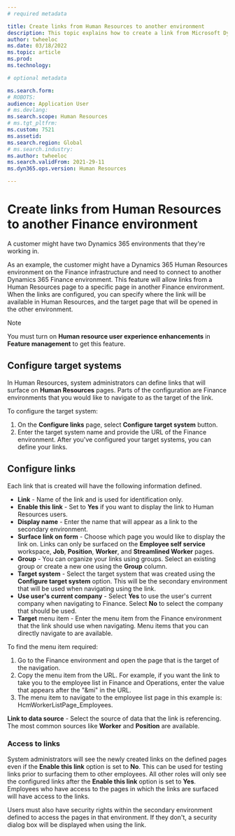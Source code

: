 ```yaml
---
# required metadata

title: Create links from Human Resources to another environment
description: This topic explains how to create a link from Microsoft Dynamics 365 Human Resources to another Dynamics 365 environment.
author: twheeloc
ms.date: 03/18/2022
ms.topic: article
ms.prod: 
ms.technology: 

# optional metadata

ms.search.form: 
# ROBOTS: 
audience: Application User
# ms.devlang: 
ms.search.scope: Human Resources
# ms.tgt_pltfrm: 
ms.custom: 7521
ms.assetid: 
ms.search.region: Global
# ms.search.industry: 
ms.author: twheeloc
ms.search.validFrom: 2021-29-11
ms.dyn365.ops.version: Human Resources

---
```



# Create links from Human Resources to another Finance environment

A customer might have two Dynamics 365 environments that they're working in. 

As an example, the customer might have a Dynamics 365 Human Resources environment on the Finance infrastructure and need to connect to another Dynamics 365 Finance environment. This feature will allow links from a Human Resources page to a specific page in another Finance environment. When the links are configured, you can specify where the link will be available in Human Resources, and the target page that will be opened in the other environment.

> [!Note] 
> You must turn on **Human resource user experience enhancements** in **Feature management** to get this feature.

## Configure target systems

In Human Resources, system administrators can define links that will surface on **Human Resources** pages. Parts of the configuration are Finance environments that you would like to navigate to as the target of the link. 

To configure the target system:
1. On the **Configure links** page, select **Configure target system** button.  
2. Enter the target system name and provide the URL of the Finance environment. After you've configured your target systems, you can define your links.

## Configure links

Each link that is created will have the following information defined.
 - **Link** - Name of the link and is used for identification only.
 - **Enable this link** - Set to **Yes** if you want to display the link to Human Resources users.
 - **Display name** - Enter the name that will appear as a link to the secondary environment. 
 - **Surface link on form** - Choose which page you would like to display the link on.  Links can only be surfaced on the **Employee self service** workspace, **Job**, **Position**, **Worker**, and **Streamlined Worker** pages.
 - **Group** - You can organize your links using groups. Select an existing group or create a new one using the **Group** column.
 - **Target system** - Select the target system that was created using the **Configure target system** option. This will be the secondary environment that will be used when navigating using the link.
 - **Use user's current company** - Select **Yes** to use the user's current company when navigating to Finance. Select **No** to select the company that should be used.
 - **Target** menu item - Enter the menu item from the Finance environment that the link should use when navigating. Menu items that you can directly navigate to are available. 

To find the menu item required:
1. Go to the Finance environment and open the page that is the target of the navigation. 
2. Copy the menu item from the URL. For example, if you want the link to take you to the employee list in Finance and Operations, enter the value that appears after the "&mi" in the URL. 
3. The menu item to navigate to the employee list page in this example is: HcmWorkerListPage_Employees.

**Link to data source** - Select the source of data that the link is referencing. The most common sources like **Worker** and **Position** are available.

### Access to links

System administrators will see the newly created links on the defined pages even if the **Enable this link** option is set to **No**. This can be used for testing links prior to surfacing them to other employees. All other roles will only see the configured links after the **Enable this link** option is set to **Yes**. Employees who have access to the pages in which the links are surfaced will have access to the links.

Users must also have security rights within the secondary environment defined to access the pages in that environment. If they don't, a security dialog box will be displayed when using the link.

